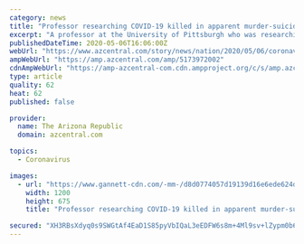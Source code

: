 ```yaml
---
category: news
title: "Professor researching COVID-19 killed in apparent murder-suicide, police say"
excerpt: "A professor at the University of Pittsburgh who was researching COVID-19 was found dead Saturday. Check out this story on azcentral.com:"
publishedDateTime: 2020-05-06T16:06:00Z
webUrl: "https://www.azcentral.com/story/news/nation/2020/05/06/coronavirus-researcher-killed-apparent-murder-suicide-pa-police/5173972002/"
ampWebUrl: "https://amp.azcentral.com/amp/5173972002"
cdnAmpWebUrl: "https://amp-azcentral-com.cdn.ampproject.org/c/s/amp.azcentral.com/amp/5173972002"
type: article
quality: 62
heat: 62
published: false

provider:
  name: The Arizona Republic
  domain: azcentral.com

topics:
  - Coronavirus

images:
  - url: "https://www.gannett-cdn.com/-mm-/d8d0774057d19139d16e6ede624d76e89947662d/c=1-0-1365-767/local/-/media/2019/03/20/USATODAY/usatsports/247WallSt.com-247WS-535792-imageforentry4-2c8.jpg?auto=webp&format=pjpg&width=1200"
    width: 1200
    height: 675
    title: "Professor researching COVID-19 killed in apparent murder-suicide, police say"

secured: "XH3RBsXdyq0s9SWGtAf4EaD1S85pyVbIQaL3eEDFW6s8m+4Ml9sv+lZypm0b6zsUYPEwbBq2opRfbd20PlOxQnMO0iYJqaQucQhVduJUlugVGZUqIG+pUlU1pDbCR0/lgQi9Ou695V9UmepyEX+wRUu4HW7vqXmCWCaixBaxLG6GzAF+qkd3uQNaDgBMoW8SFwFBqUXVzHV3PyARdHsKcO3G7HyPu7Hgn1oUq3ee5qLQZSSm0zpoIIuGgMFMA7kSN7sQl67uP/tD74YjGu9gWfSbUSnFsZ2DpKobJG7i2+UACXnngO2HJiqqvHg4XIho;7FdX51OVpBZg70lT0Q4cUA=="
---
```


